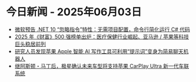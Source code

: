 # 今日新闻 - 2025年06月03日
- [微软预告 .NET 10 “忽略指令”特性：无需项目配置，命令行简化运行 C# 代码](https://www.ithome.com/0/857/852.htm)
- [2025 年《财富》500 强榜单出炉：医疗保健行业崛起、亚马逊 / 苹果等科技巨头稳居前列](https://www.ithome.com/0/857/851.htm)
- [研究人员发现苹果 Apple 智能 AI 写作工具可利用“提示词”变身为简易聊天机器人](https://www.ithome.com/0/857/850.htm)
- [继阿斯顿・马丁后，极星确认未来车型将支持苹果 CarPlay Ultra 新一代车联系统](https://www.ithome.com/0/857/849.htm)
